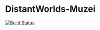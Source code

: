 # DistantWorlds-Muzei 

[![Build Status](https://app.bitrise.io/app/48183a094892cff3/status.svg?token=7vLW6WI6p4E9k-eG4X9OgQ&branch=master)](https://app.bitrise.io/app/48183a094892cff3)
